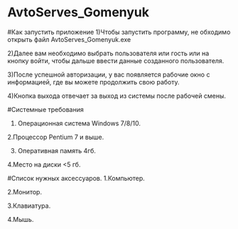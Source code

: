 # AvtoServes_Gomenyuk
#Как запустить приложение
1)Чтобы запустить программу, не обходимо открыть файл AvtoServes_Gomenyuk.exe

2)Далее вам необходимо выбрать пользователя или гость или на кнопку войти, чтобы дальше ввести данные созданного пользователя.

3)После успешной авторизации, у вас появляется рабочие окно с информацией, где вы можете продолжить свою работу.

4)Кнопка выхода отвечает за выход из системы после рабочей смены.

#Системные требования
1. Операционная система Windows 7/8/10.

2.Процессор Pentium 7 и выше.

3. Оперативная память 4гб.

4.Место на диски <5 гб.

#Список нужных аксессуаров.
1.Компьютер.

2.Монитор.

3.Клавиатура.

4.Мышь.  

